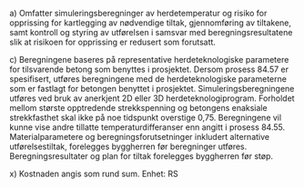 a) Omfatter simuleringsberegninger av herdetemperatur og risiko for opprissing for kartlegging av nødvendige tiltak, gjennomføring av tiltakene, samt kontroll og styring av utførelsen i samsvar med beregningsresultatene slik at risikoen for opprissing er redusert som forutsatt.

c) Beregningene baseres på representative herdeteknologiske parametere for tilsvarende betong som benyttes i prosjektet. Dersom prosess 84.57 er spesifisert, utføres beregningene med de herdeteknologiske parameterne som er fastlagt for betongen benyttet i prosjektet.
Simuleringsberegningene utføres ved bruk av anerkjent 2D eller 3D herdeteknologiprogram.
Forholdet mellom største opptredende strekkspenning og betongens enaksiale strekkfasthet skal ikke på noe tidspunkt overstige 0,75. Beregningene vil kunne vise andre tillatte temperaturdifferanser enn angitt i prosess 84.55.
Materialparametere og beregningsforutsetninger inkludert alternative utførelsestiltak, forelegges byggherren før beregninger utføres. Beregningsresultater og plan for tiltak forelegges byggherren før støp.

x) Kostnaden angis som rund sum. Enhet: RS


